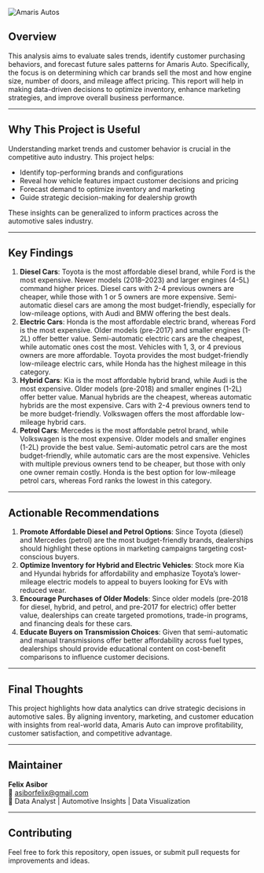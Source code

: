 ![Amaris Autos](https://github.com/user-attachments/assets/ff993f7a-e7f6-4250-8655-5a1d1fd43b2f)



## Overview

This analysis aims to evaluate sales trends, identify customer purchasing behaviors, and forecast future sales patterns for Amaris Auto. Specifically, the focus is on determining which car brands sell the most and how engine size, number of doors, and mileage affect pricing. This report will help in making data-driven decisions to optimize inventory, enhance marketing strategies, and improve overall business performance.

---

## Why This Project is Useful

Understanding market trends and customer behavior is crucial in the competitive auto industry. This project helps:

- Identify top-performing brands and configurations  
- Reveal how vehicle features impact customer decisions and pricing  
- Forecast demand to optimize inventory and marketing  
- Guide strategic decision-making for dealership growth  

These insights can be generalized to inform practices across the automotive sales industry.

---

## Key Findings

1. **Diesel Cars**: Toyota is the most affordable diesel brand, while Ford is the most expensive. Newer models (2018–2023) and larger engines (4-5L) command higher prices. Diesel cars with 2-4 previous owners are cheaper, while those with 1 or 5 owners are more expensive. Semi-automatic diesel cars are among the most budget-friendly, especially for low-mileage options, with Audi and BMW offering the best deals.  
2. **Electric Cars**: Honda is the most affordable electric brand, whereas Ford is the most expensive. Older models (pre-2017) and smaller engines (1-2L) offer better value. Semi-automatic electric cars are the cheapest, while automatic ones cost the most. Vehicles with 1, 3, or 4 previous owners are more affordable. Toyota provides the most budget-friendly low-mileage electric cars, while Honda has the highest mileage in this category.  
3. **Hybrid Cars**: Kia is the most affordable hybrid brand, while Audi is the most expensive. Older models (pre-2018) and smaller engines (1-2L) offer better value. Manual hybrids are the cheapest, whereas automatic hybrids are the most expensive. Cars with 2-4 previous owners tend to be more budget-friendly. Volkswagen offers the most affordable low-mileage hybrid cars.  
4. **Petrol Cars**: Mercedes is the most affordable petrol brand, while Volkswagen is the most expensive. Older models and smaller engines (1-2L) provide the best value. Semi-automatic petrol cars are the most budget-friendly, while automatic cars are the most expensive. Vehicles with multiple previous owners tend to be cheaper, but those with only one owner remain costly. Honda is the best option for low-mileage petrol cars, whereas Ford ranks the lowest in this category.  

---

## Actionable Recommendations

1. **Promote Affordable Diesel and Petrol Options**: Since Toyota (diesel) and Mercedes (petrol) are the most budget-friendly brands, dealerships should highlight these options in marketing campaigns targeting cost-conscious buyers.  
2. **Optimize Inventory for Hybrid and Electric Vehicles**: Stock more Kia and Hyundai hybrids for affordability and emphasize Toyota’s lower-mileage electric models to appeal to buyers looking for EVs with reduced wear.  
3. **Encourage Purchases of Older Models**: Since older models (pre-2018 for diesel, hybrid, and petrol, and pre-2017 for electric) offer better value, dealerships can create targeted promotions, trade-in programs, and financing deals for these cars.  
4. **Educate Buyers on Transmission Choices**: Given that semi-automatic and manual transmissions offer better affordability across fuel types, dealerships should provide educational content on cost-benefit comparisons to influence customer decisions.  

---

## Final Thoughts

This project highlights how data analytics can drive strategic decisions in automotive sales. By aligning inventory, marketing, and customer education with insights from real-world data, Amaris Auto can improve profitability, customer satisfaction, and competitive advantage.

---

## Maintainer

**Felix Asibor**  
📧 [asiborfelix@gmail.com](mailto:asiborfelix@gmail.com)  
💼 Data Analyst | Automotive Insights | Data Visualization

---

## Contributing

Feel free to fork this repository, open issues, or submit pull requests for improvements and ideas.
